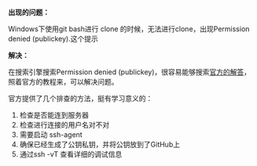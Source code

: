 **出现的问题：**

Windows下使用git bash进行 clone 的时候，无法进行clone，出现Permission denied (publickey).这个提示

**解决：**

在搜索引擎搜索Permission denied (publickey)，很容易能够搜索[官方的解答](https://docs.github.com/cn/free-pro-team@latest/github/authenticating-to-github/error-permission-denied-publickey)，照着官方的教程来，可以解决问题。

官方提供了几个排查的方法，挺有学习意义的：

1. 检查是否能连到服务器
2. 检查进行连接的用户名对不对
3. 需要启动 ssh-agent
4. 确保已经生成了公钥私钥，并将公钥放到了GitHub上
5. 通过ssh -vT 查看详细的调试信息